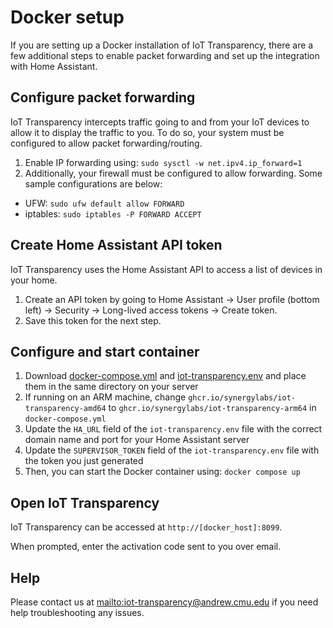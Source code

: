 # Docker setup

If you are setting up a Docker installation of IoT Transparency, there are a few additional steps to enable packet forwarding and set up the integration with Home Assistant.

## Configure packet forwarding

IoT Transparency intercepts traffic going to and from your IoT devices to allow it to display the traffic to you.
To do so, your system must be configured to allow packet forwarding/routing.

1. Enable IP forwarding using: `sudo sysctl -w net.ipv4.ip_forward=1`
2. Additionally, your firewall must be configured to allow forwarding. Some sample configurations are below:
  - UFW: `sudo ufw default allow FORWARD`
  - iptables: `sudo iptables -P FORWARD ACCEPT`

## Create Home Assistant API token

IoT Transparency uses the Home Assistant API to access a list of devices in your home.

1. Create an API token by going to Home Assistant -> User profile (bottom left) -> Security -> Long-lived access tokens -> Create token.
2. Save this token for the next step.

## Configure and start container

1. Download [docker-compose.yml](docker-compose.yml) and [iot-transparency.env](iot-transparency.env) and place them in the same directory on your server
2. If running on an ARM machine, change `ghcr.io/synergylabs/iot-transparency-amd64` to `ghcr.io/synergylabs/iot-transparency-arm64` in `docker-compose.yml`
3. Update the `HA_URL` field of the `iot-transparency.env` file with the correct domain name and port for your Home Assistant server
4. Update the `SUPERVISOR_TOKEN` field of the `iot-transparency.env` file with the token you just generated
5. Then, you can start the Docker container using: `docker compose up`

## Open IoT Transparency

IoT Transparency can be accessed at `http://[docker_host]:8099`.

When prompted, enter the activation code sent to you over email.

## Help

Please contact us at [mailto:iot-transparency@andrew.cmu.edu](iot-transparency@andrew.cmu.edu) if you need help troubleshooting any issues.
